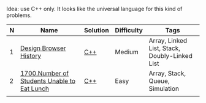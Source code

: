 Idea: use C++ only. It looks like the universal language for this kind of problems.

| N   | Name                                                                                                                 | Solution                                                                   | Difficulty | Tags                                          |
| --- | -------------------------------------------------------------------------------------------------------------------- | -------------------------------------------------------------------------- | ---------- | --------------------------------------------- |
| 1   | [Design Browser History](https://leetcode.com/problems/design-browser-history)                                       | [C++](/problems/leetcode/1472_design_browser_history.cpp)                  | Medium     | Array, Linked List, Stack, Doubly-Linked List |
| 2   | [1700.Number of Students Unable to Eat Lunch](https://leetcode.com/problems/number-of-students-unable-to-eat-lunch/) | [C++](/problems/leetcode/1700_number_of_students_unable_to_eath_lunch.cpp) | Easy       | Array, Stack, Queue, Simulation               |
|     |                                                                                                                      |                                                                            |            |                                               |
